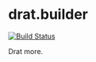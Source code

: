 # drat.builder

[![Build Status](https://travis-ci.org/richfitz/drat.builder.png?branch=master)](https://travis-ci.org/richfitz/drat.builder)

Drat more.
